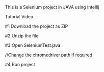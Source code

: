 This is a Selenium project in JAVA using Intellij

Tutorial Video - 

#1 Download the project as ZIP

#2 Unzip the file

#3 Open SeleniumTest.java

//Change the chromedriver path if required

#4 Run project


